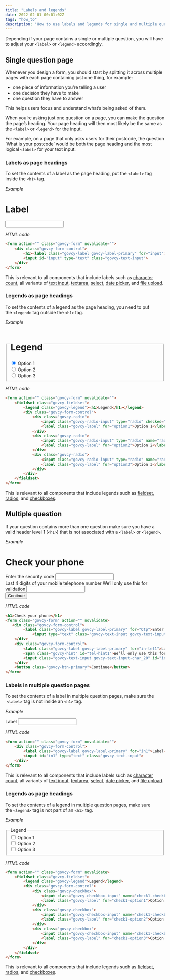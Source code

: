 ```yaml
---
title: "Labels and legends"
date: 2022-02-01 00:01:02Z
tags: "how_to"
description: "How to use labels and legends for single and multiple questions on a page."
---
```


Depending if your page contains a single or multiple question, you will have to adjust your `<label>` or `<legend>` accordingly.

## Single question page 
 Whenever you design a form, you should start by splitting it across multiple pages with each page containing just one thing, for example:
- one piece of information you’re telling a user
- one decision they have to make
- one question they have to answer

This helps users focus and understand what’s being asked of them.

When you’re asking just one question on a page, you can make the question the page’s heading. Your page heading will then most likely be the same as the `<label>` or `<legend>` for the input.

For example, on a page that only asks users for their postcode, the question ‘What is your postcode’ would be both the page heading and the most logical `<label>` for your text input.

### Labels as page headings
To set the contents of a label as the page heading, put the `<label>` tag inside the `<h1>` tag.

*Example*
<div class="govcy-container govcy-p-4 govcy-br-1 govcy-br-standard govcy-mb-4">
<div class="govcy-form">
    <div class="govcy-form-control">
	    <h1><label class="govcy-label govcy-label-primary" for="input">Label</label></h1>
        <input id="input" type="text" class="govcy-text-input">
    </div>
</div>
</div>

*HTML code*
```html
<form action="" class="govcy-form" novalidate="">
    <div class="govcy-form-control">
	    <h1><label class="govcy-label govcy-label-primary" for="input">Label</label></h1>
        <input id="input" type="text" class="govcy-text-input">
    </div>
</form>
```
This is relevant to all components that include labels such as [character count](../../components/character_count/), all variants of [text input](../../components/text_input/), [textarea](../../components/textarea/), [select](../../components/select/), [date picker](../../components/date_picker/), and [file upload](../../components/file/).

### Legends as page headings
To set the contents of a legend as the page heading, you need to put the `<legend>` tag outside the `<h1>` tag.

*Example*
<div class="govcy-container govcy-p-4 govcy-br-1 govcy-br-standard govcy-mb-4">
<div class="govcy-form">
    <fieldset class="govcy-fieldset">
        <legend class="govcy-legend"><h1>Legend</h1></legend>
        <div class="govcy-form-control">
            <div class="govcy-radio">
                <input class="govcy-radio-input" type="radio" checked="checked" name="radiosGroup" id="option1">
                <label class="govcy-label" for="option1">Option 1</label>
            </div>
            <div class="govcy-radio">
                <input class="govcy-radio-input" type="radio" name="radiosGroup" id="option2">
                <label class="govcy-label" for="option2">Option 2</label>
            </div>
            <div class="govcy-radio">
                <input class="govcy-radio-input" type="radio" name="radiosGroup" id="option3">
                <label class="govcy-label" for="option3">Option 3</label>
            </div>
        </div>
    </fieldset>
</div>
</div>

*HTML code*
```html
<form action="" class="govcy-form" novalidate="">
    <fieldset class="govcy-fieldset">
        <legend class="govcy-legend"><h1>Legend</h1></legend>
        <div class="govcy-form-control">
            <div class="govcy-radio">
                <input class="govcy-radio-input" type="radio" checked="checked" name="radiosGroup" id="option1">
                <label class="govcy-label" for="option1">Option 1</label>
            </div>
            <div class="govcy-radio">
                <input class="govcy-radio-input" type="radio" name="radiosGroup" id="option2">
                <label class="govcy-label" for="option2">Option 2</label>
            </div>
            <div class="govcy-radio">
                <input class="govcy-radio-input" type="radio" name="radiosGroup" id="option3">
                <label class="govcy-label" for="option3">Option 3</label>
            </div>
        </div>
    </fieldset>
</form>
```
This is relevant to all components that include legends such as [fieldset](../../components/fieldset/),  [radios](../../components/radio/), and [checkboxes](../../components/checkbox/).
## Multiple question
If your question contains more than one question make sure you have a valid header level 1 (`<h1>`) that is not associated with a `<label>` or `<legend>`. 

*Example*
<div class="govcy-container govcy-p-4 govcy-br-1 govcy-br-standard govcy-mb-4">
<h1>Check your phone</h1>
<div class="govcy-form">
   <div class="govcy-form-control">
        <label class="govcy-label govcy-label-primary" for="Otp">Enter the security code</label>
            <input type="text" class="govcy-text-input govcy-text-input-char_4 " id="Otp" name="Otp" value="" autocomplete="one-time-code" maxlength="4" spellcheck="false" pattern="[0-9]*" inputmode="numeric" >
    </div>
    <div class="govcy-form-control">
        <label class="govcy-label govcy-label-primary" for="in-tel1">Last 4 digits of your mobile telephone number</label>
        <span class="govcy-hint" id="tel-hint1">We’ll only use this for validation</span>
        <input class="govcy-text-input govcy-text-input-char_20" id="in-tel1" name="in-tel1" type="tel" spellcheck="false" aria-describedby="tel-hint1" autocomplete="tel">
    </div>
    <button class="govcy-btn-primary">Continue</button>
</div>
</div>

*HTML code*
```html
<h1>Check your phone</h1>
<form class="govcy-form" action="" novalidate>
   <div class="govcy-form-control">
        <label class="govcy-label govcy-label-primary" for="Otp">Enter the security code</label>
            <input type="text" class="govcy-text-input govcy-text-input-char_4 " id="Otp" name="Otp" value="" autocomplete="one-time-code" maxlength="4" spellcheck="false" pattern="[0-9]*" inputmode="numeric" >
    </div>
    <div class="govcy-form-control">
        <label class="govcy-label govcy-label-primary" for="in-tel1">Last 4 digits of your mobile telephone number</label>
        <span class="govcy-hint" id="tel-hint1">We’ll only use this for validation</span>
        <input class="govcy-text-input govcy-text-input-char_20" id="in-tel1" name="in-tel1" type="tel" spellcheck="false" aria-describedby="tel-hint1" autocomplete="tel">
    </div>
    <button class="govcy-btn-primary">Continue</button>
</form>

```
### Labels in multiple question pages
To set the contents of a label in multiple question pages, make sure the  `<label>` tag is not inside an `<h1>` tag.

*Example*
<div class="govcy-container govcy-p-4 govcy-br-1 govcy-br-standard govcy-mb-4">
<div class="govcy-form">
    <div class="govcy-form-control">
        <label class="govcy-label govcy-label-primary" for="in1">Label</label>
        <input id="in1" type="text" class="govcy-text-input">
    </div>
</div>
</div>

*HTML code*
```html
<form action="" class="govcy-form" novalidate="">
    <div class="govcy-form-control">
        <label class="govcy-label govcy-label-primary" for="in1">Label</label>
        <input id="in1" type="text" class="govcy-text-input">
    </div>
</form>
```
This is relevant to all components that include labels such as [character count](../../components/character_count/), all variants of [text input](../../components/text_input/), [textarea](../../components/textarea/), [select](../../components/select/), [date picker](../../components/date_picker/), and [file upload](../../components/file/).

### Legends as page headings
To set the contents of a legend in multiple question pages, make sure the `<legend>` tag is not part of  an `<h1>` tag.

*Example*
<div class="govcy-container govcy-p-4 govcy-br-1 govcy-br-standard govcy-mb-4">
<div class="govcy-form">
    <fieldset class="govcy-fieldset">
        <legend class="govcy-legend">Legend</legend>
        <div class="govcy-form-control">
            <div class="govcy-checkbox">
                <input class="govcy-checkbox-input" name="check1-checkbox-group" type="checkbox" id="check1-option1">
                <label class="govcy-label" for="check1-option1">Option 1</label>
            </div>
            <div class="govcy-checkbox">
                <input class="govcy-checkbox-input" name="check1-checkbox-group" type="checkbox" id="check1-option2">
                <label class="govcy-label" for="check1-option2">Option 2</label>
            </div>
            <div class="govcy-checkbox">
                <input class="govcy-checkbox-input" name="check1-checkbox-group" type="checkbox" id="check1-option3">
                <label class="govcy-label" for="check1-option3">Option 3</label>
            </div>
        </div>
    </fieldset>
</div>
</div>

*HTML code*
```html
<form action="" class="govcy-form" novalidate>
    <fieldset class="govcy-fieldset">
        <legend class="govcy-legend">Legend</legend>
        <div class="govcy-form-control">
            <div class="govcy-checkbox">
                <input class="govcy-checkbox-input" name="check1-checkbox-group" type="checkbox" id="check1-option1">
                <label class="govcy-label" for="check1-option1">Option 1</label>
            </div>
            <div class="govcy-checkbox">
                <input class="govcy-checkbox-input" name="check1-checkbox-group" type="checkbox" id="check1-option2">
                <label class="govcy-label" for="check1-option2">Option 2</label>
            </div>
            <div class="govcy-checkbox">
                <input class="govcy-checkbox-input" name="check1-checkbox-group" type="checkbox" id="check1-option3">
                <label class="govcy-label" for="check1-option3">Option 3</label>
            </div>
        </div>
    </fieldset>
</form>
```
This is relevant to all components that include legends such as [fieldset](../../components/fieldset/),  [radios](../../components/radio/), and [checkboxes](../../components/checkbox/).